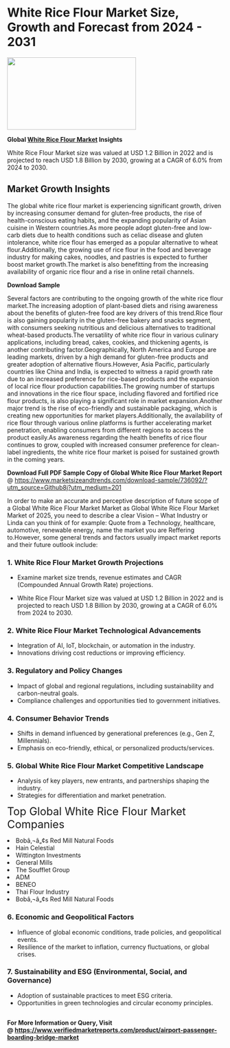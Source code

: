 <H1>White Rice Flour Market Size, Growth and Forecast from 2024 - 2031</H1><img class="aligncenter size-medium wp-image-584254" src="https://thirdeyenews.in/wp-content/uploads/2024/09/Global-Market-Research-300x168.jpeg" alt="" width="300" height="168" /><p><strong>Global&nbsp;<a href="https://www.marketsizeandtrends.com/download-sample/736092/?utm_source=Github8j?utm_medium=201">White Rice Flour Market</a> Insights</strong></p><p>White Rice Flour Market size was valued at USD 1.2 Billion in 2022 and is projected to reach USD 1.8 Billion by 2030, growing at a CAGR of 6.0% from 2024 to 2030.</p><p><h2>Market Growth Insights</h2> <p>The global white rice flour market is experiencing significant growth, driven by increasing consumer demand for gluten-free products, the rise of health-conscious eating habits, and the expanding popularity of Asian cuisine in Western countries.As more people adopt gluten-free and low-carb diets due to health conditions such as celiac disease and gluten intolerance, white rice flour has emerged as a popular alternative to wheat flour.Additionally, the growing use of rice flour in the food and beverage industry for making cakes, noodles, and pastries is expected to further boost market growth.The market is also benefitting from the increasing availability of organic rice flour and a rise in online retail channels.</p> <p><strong>Download Sample</strong></p> <p>Several factors are contributing to the ongoing growth of the white rice flour market.The increasing adoption of plant-based diets and rising awareness about the benefits of gluten-free food are key drivers of this trend.Rice flour is also gaining popularity in the gluten-free bakery and snacks segment, with consumers seeking nutritious and delicious alternatives to traditional wheat-based products.The versatility of white rice flour in various culinary applications, including bread, cakes, cookies, and thickening agents, is another contributing factor.Geographically, North America and Europe are leading markets, driven by a high demand for gluten-free products and greater adoption of alternative flours.However, Asia Pacific, particularly countries like China and India, is expected to witness a rapid growth rate due to an increased preference for rice-based products and the expansion of local rice flour production capabilities.The growing number of startups and innovations in the rice flour space, including flavored and fortified rice flour products, is also playing a significant role in market expansion.Another major trend is the rise of eco-friendly and sustainable packaging, which is creating new opportunities for market players.Additionally, the availability of rice flour through various online platforms is further accelerating market penetration, enabling consumers from different regions to access the product easily.As awareness regarding the health benefits of rice flour continues to grow, coupled with increased consumer preference for clean-label ingredients, the white rice flour market is poised for sustained growth in the coming years.</p> <p><span class=""><strong>Download Full PDF Sample Copy of Global White Rice Flour Market Report</strong> @ <a href="https://www.marketsizeandtrends.com/download-sample/736092/?utm_source=Github8j?utm_medium=201" target="_blank">https://www.marketsizeandtrends.com/download-sample/736092/?utm_source=Github8j?utm_medium=201</a></span></p><p>In order to make an accurate and perceptive description of future scope of a Global&nbsp;White Rice Flour Market Market as Global&nbsp;White Rice Flour Market Market of 2025, you need to describe a clear Vision &ndash; What Industry or Linda can you think of for example: Quote from a Technology, healthcare, automotive, renewable energy, name the market you are Reffering to.However, some general trends and factors usually impact market reports and their future outlook include:</p><h3>1.&nbsp;<strong>White Rice Flour Market Growth Projections</strong></h3><ul><li>Examine market size trends, revenue estimates and CAGR (Compounded Annual Growth Rate) projections.</li><li><p>White Rice Flour Market size was valued at USD 1.2 Billion in 2022 and is projected to reach USD 1.8 Billion by 2030, growing at a CAGR of 6.0% from 2024 to 2030.</p></li></ul><h3>2.&nbsp;<strong>White Rice Flour Market Technological Advancements</strong></h3><ul><li>Integration of AI, IoT, blockchain, or automation in the industry.</li><li>Innovations driving cost reductions or improving efficiency.</li></ul><h3>3.&nbsp;<strong>Regulatory and Policy Changes</strong></h3><ul><li>Impact of global and regional regulations, including sustainability and carbon-neutral goals.</li><li>Compliance challenges and opportunities tied to government initiatives.</li></ul><h3>4.&nbsp;<strong>Consumer Behavior Trends</strong></h3><ul><li>Shifts in demand influenced by generational preferences (e.g., Gen Z, Millennials).</li><li>Emphasis on eco-friendly, ethical, or personalized products/services.</li></ul><h3>5.&nbsp;<strong>Global White Rice Flour Market Competitive Landscape</strong></h3><ul><li>Analysis of key players, new entrants, and partnerships shaping the industry.</li><li>Strategies for differentiation and market penetration.</li></ul><p data-pm-slice="1 1 []"><span style="color: inherit; font-family: inherit; font-size: 25px;">Top Global White Rice Flour Market Companies</span></p><div class="" data-test-id=""><p><li>Bobâ‚¬â„¢s Red Mill Natural Foods</li><li> Hain Celestial</li><li> Wittington Investments</li><li> General Mills</li><li> The Soufflet Group</li><li> ADM</li><li> BENEO</li><li> Thai Flour Industry</li><li> Bobâ‚¬â„¢s Red Mill Natural Foods</li></p></div><h3>6.&nbsp;<strong>Economic and Geopolitical Factors</strong></h3><ul><li>Influence of global economic conditions, trade policies, and geopolitical events.</li><li>Resilience of the market to inflation, currency fluctuations, or global crises.</li></ul><h3>7.&nbsp;<strong>Sustainability and ESG (Environmental, Social, and Governance)</strong></h3><ul><li>Adoption of sustainable practices to meet ESG criteria.</li><li>Opportunities in green technologies and circular economy principles.</li></ul><h2><strong style="font-size: 14px;">For More Information or Query, Visit @&nbsp;</strong><a style="background-color: #ffffff; font-size: 14px;" href="https://www.marketsizeandtrends.com/report/white-rice-flour-market/" target="_blank">https://www.verifiedmarketreports.com/product/airport-passenger-boarding-bridge-market</a></h2>